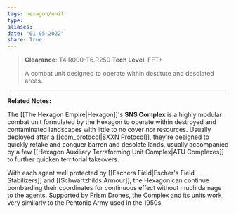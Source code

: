 ```yaml
---
tags: hexagon/unit
type: 
aliases: 
date: "01-05-2022"
share: True
---
```

> **Clearance**: T4.R000-T6.R250
> **Tech Level**: FFT+
> 
> A combat unit designed to operate within destitute and desolated areas.
---

**Related Notes:** 

The [[The Hexagon Empire|Hexagon]]'s **SNS Complex** is a highly modular combat unit formulated by the Hexagon to operate within destroyed and contaminated landscapes with little to no cover nor resources. Usually deployed after a [[com_protocol|SXXN Protocol]], they're designed to quickly retake and conquer barren and desolate lands, usually accompanied by a few [[Hexagon Auxiliary Terraforming Unit Complex|ATU Complexes]] to further quicken territorial takeovers.

With each agent well protected by [[Eschers Field|Escher's Field Stabilizers]] and [[Schwartzhilds Armour]], the Hexagon can continue bombarding their coordinates for continuous effect without much damage to the agents. Supported by Prism Drones, the Complex and its units work very similarly to the Pentonic Army used in the 1950s.
